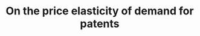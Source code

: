 ---
layout: default
citation: 'Rassenfosse, G. de, & Potterie, B. van P. de la. '
contributors: Gaétan de Rassenfosse, Bruno van Pottelsberghe de la Potterie
cost: None
description: Fees since 1980 at the European (EPO), the US and the Japanese patent
  offices.
last_edit: Wed, 01 Dec 2021 19:36:06 GMT
location: http://www.gder.info/download_OBES_data.html
maintained_by: Gaétan de Rassenfosse
record_creation_timestamp: 11/25/2020 17:20:46
slug: patent_price_elasticity
tags:
- patent demand
- United States
- Europe
- Japan
title: On the price elasticity of demand for patents
uuid: d76b71a1-2f43-447d-b296-a1b52db6e3d7
---